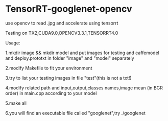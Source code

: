 # TensorRT-googlenet-opencv
use opencv to read .jpg and accelerate using tensorrt

Testing on TX2,CUDA9.0,OPENCV3.3.1,TENSORRT4.0

Usage:

1.mkdir image && mkdir model
and put images for testing and caffemodel and deploy.prototxt in folder "image" and "model" separately

2.modify Makefile to fit your environment

3.try to list your testing images in file "test"(this is not a txt!)

4.modify related path and input,output,classes names,image mean (in BGR order) in main.cpp according to your model 

5.make all 

6.you will find an executable file called "googlenet",try
./googlenet



